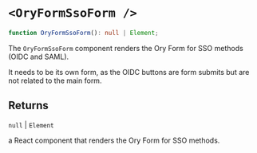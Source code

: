 # `<OryFormSsoForm />`

```ts
function OryFormSsoForm(): null | Element;
```

The `OryFormSsoForm` component renders the Ory Form for SSO methods (OIDC and SAML).

It needs to be its own form, as the OIDC buttons are form submits but are not related to the main form.

## Returns

`null` \| `Element`

a React component that renders the Ory Form for SSO methods.
